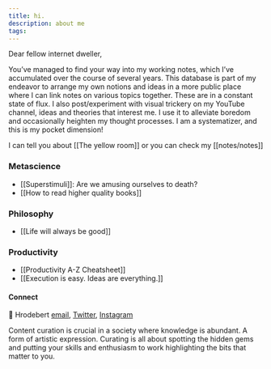 ```yaml
---
title: hi.
description: about me
tags:
---
```

Dear fellow internet dweller,

You’ve managed to find your way into my working notes, which I’ve accumulated over the course of several years. This database is part of my endeavor to arrange my own notions and ideas in a more public place where I can link notes on various topics together. These are in a constant state of flux. I also post/experiment with visual trickery on my YouTube channel, ideas and theories that interest me. I use it to alleviate boredom and occasionally heighten my thought processes. I am a systematizer, and this is my pocket dimension!

I can tell you about [[The yellow room]]
or you can check my [[notes/notes]]

### Metascience
- [[Superstimuli]]: Are we amusing ourselves to death?
- [[How to read higher quality books]]

### Philosophy
- [[Life will always be good]]

### Productivity
- [[Productivity A-Z Cheatsheet]]
- [[Execution is easy. Ideas are everything.]]
#### Connect
👋 Hrodebert [email](mailto:theroblanc@gmail.com), [Twitter](https://twitter.com/rtheoryxyz), [Instagram](https://www.instagram.com/rtheory.xyz/)

Content curation is crucial in a society where knowledge is abundant. A form of artistic expression. Curating is all about spotting the hidden gems and putting your skills and enthusiasm to work highlighting the bits that matter to you.

